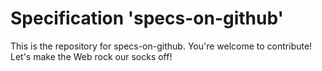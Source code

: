 
# Specification 'specs-on-github'

This is the repository for specs-on-github. You're welcome to contribute! Let's make the Web rock our socks
off!
